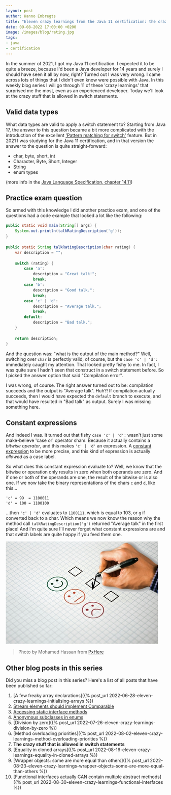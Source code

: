 ```yaml
---
layout: post
author: Hanno Embregts
title: "Eleven crazy learnings from the Java 11 certification: the crazy stuff that is allowed in switch statements (7/11)"
date: 09-08-2022 17:00:00 +0200
image: /images/blog/rating.jpg
tags: 
- java
- certification
---
```


In the summer of 2021, I got my Java 11 certification. I expected it to be quite a breeze, because I'd been a Java developer for 14 years and surely I should have seen it all by now, right? Turned out I was very wrong. I came across lots of things that I didn't even know were possible with Java. In this weekly blog series I will go through 11 of these 'crazy learnings' that surprised me the most, even as an experienced developer. Today we'll look at the crazy stuff that is allowed in switch statements.

## Valid data types

What data types are valid to apply a switch statement to?
Starting from Java 17, the answer to this question became a bit more complicated with the introduction of the excellent ['Pattern matching for switch'](https://openjdk.org/jeps/406) feature.
But in 2021 I was studying for the Java 11 certification, and in that version the answer to the question is quite straight-forward:

* char, byte, short, int
* Character, Byte, Short, Integer
* String
* enum types

(more info in the [Java Language Specification, chapter 14.11](https://docs.oracle.com/javase/specs/jls/se11/html/jls-14.html#jls-14.11))

## Practice exam question

So armed with this knowledge I did another practice exam, and one of the questions had a code example that looked a lot like the following:

```java
public static void main(String[] args) {
    System.out.println(talkRatingDescription('g'));
}

public static String talkRatingDescription(char rating) {
    var description = "";

    switch (rating) {
        case 'a':
            description = "Great talk!";
            break;
        case 'b':
            description = "Good talk.";
            break;
        case 'c' | 'd':
            description = "Average talk.";
            break;
        default:
            description = "Bad talk.";
    }

    return description;
}
```

And the question was: "what is the output of the main method?"
Well, switching over `char` is perfectly valid, of course, but the `case 'c' | 'd':` immediately caught my attention.
That looked pretty fishy to me. 
In fact, I was quite sure I hadn't seen that construct in a switch statement before.
So I picked the answer option that said "Compilation error".

I was wrong, of course.
The right answer turned out to be:  compilation succeeds and the output is "Average talk".
Huh?!
If compilation actually succeeds, then I would have expected the `default` branch to execute, and that would have resulted in "Bad talk" as output.
Surely I was missing something here.

## Constant expressions

And indeed I was.
It turned out that fishy `case 'c' | 'd':` wasn't just some make-believe 'case or' operator sham.
Because it actually contains a *bitwise operator*, and this makes `'c' | 'd'` an expression.
A [constant expression](https://docs.oracle.com/javase/specs/jls/se11/html/jls-15.html#jls-ConstantExpression) to be more precise, and this kind of expression is actually *allowed* as a case label.

So what does this constant expression evaluate to?
Well, we know that the bitwise or operation only results in zero when both operands are zero.
And if one or both of the operands are one, the result of the bitwise or is also one.
If we now take the binary representations of the chars `c` and `d`, like this...

```
'c' = 99  = 1100011
'd' = 100 = 1100100
```

...then `'c' | 'd'` evaluates to `1100111`, which is equal to 103, or `g` if converted back to a char.
Which means we now know the reason why the method call `talkRatingDescription('g')` returned "Average talk" in the first place!
And I'm quite sure I'll never forget what constant expressions are and that switch labels are quite happy if you feed them one.

![Rating](/images/blog/rating.jpg)
> Photo by Mohamed Hassan from <a href="https://pxhere.com/nl/photo/1451207">PxHere</a>

## Other blog posts in this series

Did you miss a blog post in this series? Here's a list of all posts that have been published so far:

1. [A few freaky array declarations]({% post_url 2022-06-28-eleven-crazy-learnings-initialising-arrays %})
2. [Stream elements should implement Comparable](/2022/07/05/eleven-crazy-learnings-stream-elements-comparable.html)
3. [Accessing static interface methods](/2022/07/12/eleven-crazy-learnings-accessing-static-interface-methods.html)
4. [Anonymous subclasses in enums](/2022/07/19/eleven-crazy-learnings-anonymous-subclass-in-enum.html)
5. [Division by zero]({% post_url 2022-07-26-eleven-crazy-learnings-division-by-zero %})
6. [Method overloading priorities]({% post_url 2022-08-02-eleven-crazy-learnings-method-overloading-priorities %})
7. **The crazy stuff that is allowed in switch statements**
8. [Equality in cloned arrays]({% post_url 2022-08-16-eleven-crazy-learnings-equality-in-cloned-arrays %})
9. [Wrapper objects: some are more equal than others]({% post_url 2022-08-23-eleven-crazy-learnings-wrapper-objects-some-are-more-equal-than-others %})
10. [Functional interfaces actually CAN contain multiple abstract methods]({% post_url 2022-08-30-eleven-crazy-learnings-functional-interfaces %})